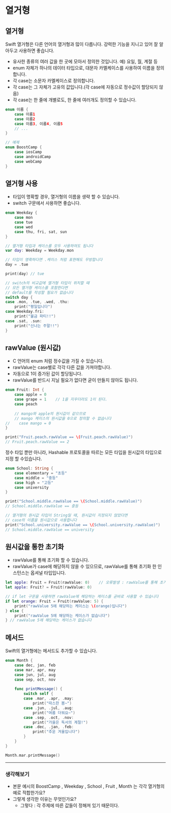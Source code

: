 # 열거형

## 열거형
Swift 열거형은 다른 언어의 열거형과 많이 다릅니다. 강력한 기능을 지니고 있어 잘 알아두고 사용하면 좋습니다.

- 유사한 종류의 여러 값을 한 곳에 모아서 정의한 것입니다. 예) 요일, 월, 계절 등
- enum 자체가 하나의 데이터 타입으로, 대문자 카멜케이스를 사용하여 이름을 정의합니다.
- 각 case는 소문자 카멜케이스로 정의합니다.
- 각 case는 그 자체가 고유의 값입니다.(각 case에 자동으로 정수값이 할당되지 않음)
- 각 case는 한 줄에 개별로도, 한 줄에 여러개도 정의할 수 있습니다.
```swift
enum 이름 {
	case 이름1
	case 이름2
	case 이름3, 이름4, 이름5
	// ...
}

// 예제
enum BoostCamp {
    case iosCamp
    case androidCamp
    case webCamp
}
```

## 열거형 사용

- 타입이 명확할 경우, 열거형의 이름을 생략 할 수 있습니다. 
- switch 구문에서 사용하면 좋습니다.
```swift
enum Weekday {
    case mon
    case tue
    case wed
    case thu, fri, sat, sun
}

// 열거형 타입과 케이스를 모두 사용하여도 됩니다
var day: Weekday = Weekday.mon

// 타입이 명확하다면 .케이스 처럼 표현해도 무방합니다
day = .tue

print(day) // tue

// switch의 비교값에 열거형 타입이 위치할 때
// 모든 열거형 케이스를 포함한다면
// default를 작성할 필요가 없습니다
switch day {
case .mon, .tue, .wed, .thu:
    print("평일입니다")
case Weekday.fri:
    print("불금 파티!!")
case .sat, .sun:
    print("신나는 주말!!")
}
```

## rawValue (원시값)

- C 언어의 enum 처럼 정수값을 가질 수 있습니다.
- rawValue는 case별로 각각 다른 값을 가져야합니다.
- 자동으로 1이 증가된 값이 할당됩니다.
- rawValue를 반드시 지닐 필요가 없다면 굳이 만들지 않아도 됩니다.
```swift
enum Fruit: Int {
    case apple = 0
    case grape = 1    // 1을 지우더라도 1이 된다.
    case peach
    
    // mango와 apple의 원시값이 같으므로 
    // mango 케이스의 원시값을 0으로 정의할 수 없습니다
//    case mango = 0
}

print("Fruit.peach.rawValue == \(Fruit.peach.rawValue)")
// Fruit.peach.rawValue == 2
```

정수 타입 뿐만 아니라, Hashable 프로토콜을 따르는 모든 타입을 원시값의 타입으로 지정 할 수있습니다.

```swift
enum School: String {
    case elementary = "초등"
    case middle = "중등"
    case high = "고등"
    case university
}

print("School.middle.rawValue == \(School.middle.rawValue)")
// School.middle.rawValue == 중등

// 열거형의 원시값 타입이 String일 때, 원시값이 지정되지 않았다면
// case의 이름을 원시값으로 사용합니다
print("School.university.rawValue == \(School.university.rawValue)")
// School.middle.rawValue == university
```

## 원시값을 통한 초기화

- rawValue를 통해 초기화 할 수 있습니다.
- rawValue가 case에 해당하지 않을 수 있으므로, rawValue를 통해 초기화 한 인스턴스는 옵셔널 타입입니다.
```swift
let apple: Fruit = Fruit(rawValue: 0)    // 오류발생 : rawValue를 통해 초기화 한 열거형 값은 옵셔널 타입이므로 Fruit 타입이 아닙니다. (0에 해당하는 값이 없을 수도 있다. nil이 들어갈 수도 있다.)
let apple: Fruit? = Fruit(rawValue: 0)

// if let 구문을 사용하면 rawValue에 해당하는 케이스를 곧바로 사용할 수 있습니다
if let orange: Fruit = Fruit(rawValue: 5) {
    print("rawValue 5에 해당하는 케이스는 \(orange)입니다")
} else {
    print("rawValue 5에 해당하는 케이스가 없습니다")
} // rawValue 5에 해당하는 케이스가 없습니다
```
## 메서드 
Swift의 열거형에는 메서드도 추가할 수 있습니다.
```swift
enum Month {
    case dec, jan, feb
    case mar, apr, may
    case jun, jul, aug
    case sep, oct, nov
    
    func printMessage() {
        switch self {
        case .mar, .apr, .may:
            print("따스한 봄~")
        case .jun, .jul, .aug:
            print("여름 더워요~")
        case .sep, .oct, .nov:
            print("가을은 독서의 계절!")
        case .dec, .jan, .feb:
            print("추운 겨울입니다")
        }
    }
}

Month.mar.printMessage()
```
***
### 생각해보기
- 본문 예시의 BoostCamp , Weekday , School , Fruit , Month 는 각각 열거형의 예로 적합한가요?
- 그렇게 생각한 이유는 무엇인가요?
    - 그렇다 : 각 주제에 따른 값들이 정해져 있기 때문이다.